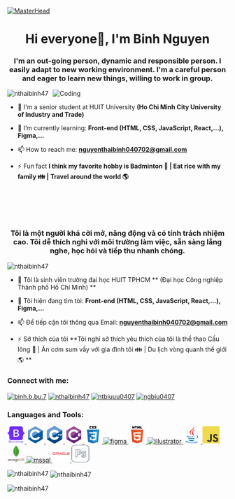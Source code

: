 [![MasterHead](https://1.bp.blogspot.com/-7A4WynwLsMw/XbBpCXG8fHI/AAAAAAAAMt4/uOa1bpLskYgrwGbllhSu2SDj_Mig8SXJQCLcBGAsYHQ/s1600/2000_600px.gif)](https://rishavchanda.io)
<h1 align="center">Hi everyone👋, I'm Binh Nguyen</h1>
<h3 align="center">I'm an out-going person, dynamic and responsible person. I easily adapt to new working environment. I'm a careful person and eager to learn new things, willing to work in group.</h3>
<img align="right" alt="Coding" width="400" src="https://camo.githubusercontent.com/7de37139d0b4c1ce40865e799b446c0e963a3dd8fb68d239707237c40604fa3d/68747470733a2f2f63646e2e6472696262626c652e636f6d2f75736572732f3733303730332f73637265656e73686f74732f363538313234332f6176656e746f2e676966">

<p align="left"> <img src="https://komarev.com/ghpvc/?username=nthaibinh47&label=Profile%20views&color=0e75b6&style=flat" alt="nthaibinh47" /> </p>

- 🏫 I'm a senior student at HUIT University **(Ho Chi Minh City University of Industry and Trade)**

- 🌱 I’m currently learning: **Front-end (HTML, CSS, JavaScript, React,...), Figma,...**

- 📫 How to reach me: **nguyenthaibinh040702@gmail.com**

- ⚡ Fun fact **I think my favorite hobby is Badminton 🏸 | Eat rice with my family 👪 | Travel around the world 🌎**

<br></br>
<br></br>
<h3 align="center">Tôi là một người khá cởi mở, năng động và có tính trách nhiệm cao. Tôi dễ thích nghi với môi trường làm việc, sẵn sàng lắng nghe, học hỏi và tiếp thu nhanh chóng.</h3>

<p align="left"> <img src="https://komarev.com/ghpvc/?username=nthaibinh47&label=Profile%20views&color=0e75b6&style=flat" alt="nthaibinh47" /> </p>

- 🏫 Tôi là sinh viên trường đại học HUIT TPHCM ** (Đại học Công nghiệp Thành phố Hồ Chí Minh) **

- 🌱 Tôi hiện đang tìm tòi: **Front-end (HTML, CSS, JavaScript, React,...), Figma,...**

- 📫 Để tiếp cận tôi thông qua Email: **nguyenthaibinh040702@gmail.com**

- ⚡ Sở thích của tôi **Tôi nghĩ sở thích yêu thích của tôi là thể thao Cầu lông 🏸 | Ăn cơm sum vầy với gia đình tôi 👪 | Du lịch vòng quanh thế giới 🌎 **

<h3 align="left">Connect with me:</h3>
<p align="left">
<a href="https://fb.com/binh.b.bu.7" target="blank"><img align="center" src="https://raw.githubusercontent.com/rahuldkjain/github-profile-readme-generator/master/src/images/icons/Social/facebook.svg" alt="binh.b.bu.7" height="30" width="40" /></a>
<a href="https://instagram.com/nthaibinh47" target="blank"><img align="center" src="https://raw.githubusercontent.com/rahuldkjain/github-profile-readme-generator/master/src/images/icons/Social/instagram.svg" alt="nthaibinh47" height="30" width="40" /></a>
<a href="https://www.youtube.com/c/ntbiuuu0407" target="blank"><img align="center" src="https://raw.githubusercontent.com/rahuldkjain/github-profile-readme-generator/master/src/images/icons/Social/youtube.svg" alt="ntbiuuu0407" height="30" width="40" /></a>
<a href="https://discord.gg/ngbiu0407" target="blank"><img align="center" src="https://raw.githubusercontent.com/rahuldkjain/github-profile-readme-generator/master/src/images/icons/Social/discord.svg" alt="ngbiu0407" height="30" width="40" /></a>
</p>

<h3 align="left">Languages and Tools:</h3>
<p align="left"> <a href="https://getbootstrap.com" target="_blank" rel="noreferrer"> <img src="https://raw.githubusercontent.com/devicons/devicon/master/icons/bootstrap/bootstrap-plain-wordmark.svg" alt="bootstrap" width="40" height="40"/> </a> <a href="https://www.cprogramming.com/" target="_blank" rel="noreferrer"> <img src="https://raw.githubusercontent.com/devicons/devicon/master/icons/c/c-original.svg" alt="c" width="40" height="40"/> </a> <a href="https://www.w3schools.com/cpp/" target="_blank" rel="noreferrer"> <img src="https://raw.githubusercontent.com/devicons/devicon/master/icons/cplusplus/cplusplus-original.svg" alt="cplusplus" width="40" height="40"/> </a> <a href="https://www.w3schools.com/cs/" target="_blank" rel="noreferrer"> <img src="https://raw.githubusercontent.com/devicons/devicon/master/icons/csharp/csharp-original.svg" alt="csharp" width="40" height="40"/> </a> <a href="https://www.w3schools.com/css/" target="_blank" rel="noreferrer"> <img src="https://raw.githubusercontent.com/devicons/devicon/master/icons/css3/css3-original-wordmark.svg" alt="css3" width="40" height="40"/> </a> <a href="https://www.figma.com/" target="_blank" rel="noreferrer"> <img src="https://www.vectorlogo.zone/logos/figma/figma-icon.svg" alt="figma" width="40" height="40"/> </a> <a href="https://www.w3.org/html/" target="_blank" rel="noreferrer"> <img src="https://raw.githubusercontent.com/devicons/devicon/master/icons/html5/html5-original-wordmark.svg" alt="html5" width="40" height="40"/> </a> <a href="https://www.adobe.com/in/products/illustrator.html" target="_blank" rel="noreferrer"> <img src="https://www.vectorlogo.zone/logos/adobe_illustrator/adobe_illustrator-icon.svg" alt="illustrator" width="40" height="40"/> </a> <a href="https://www.java.com" target="_blank" rel="noreferrer"> <img src="https://raw.githubusercontent.com/devicons/devicon/master/icons/java/java-original.svg" alt="java" width="40" height="40"/> </a> <a href="https://developer.mozilla.org/en-US/docs/Web/JavaScript" target="_blank" rel="noreferrer"> <img src="https://raw.githubusercontent.com/devicons/devicon/master/icons/javascript/javascript-original.svg" alt="javascript" width="40" height="40"/> </a> <a href="https://www.mongodb.com/" target="_blank" rel="noreferrer"> <img src="https://raw.githubusercontent.com/devicons/devicon/master/icons/mongodb/mongodb-original-wordmark.svg" alt="mongodb" width="40" height="40"/> </a> <a href="https://www.microsoft.com/en-us/sql-server" target="_blank" rel="noreferrer"> <img src="https://www.svgrepo.com/show/303229/microsoft-sql-server-logo.svg" alt="mssql" width="40" height="40"/> </a> <a href="https://www.oracle.com/" target="_blank" rel="noreferrer"> <img src="https://raw.githubusercontent.com/devicons/devicon/master/icons/oracle/oracle-original.svg" alt="oracle" width="40" height="40"/> </a> <a href="https://www.photoshop.com/en" target="_blank" rel="noreferrer"> <img src="https://raw.githubusercontent.com/devicons/devicon/master/icons/photoshop/photoshop-line.svg" alt="photoshop" width="40" height="40"/> </a> </p>

<p><img align="left" src="https://github-readme-stats.vercel.app/api/top-langs?username=nthaibinh47&show_icons=true&locale=en&layout=compact" alt="nthaibinh47" /></p>

<p>&nbsp;<img align="center" src="https://github-readme-stats.vercel.app/api?username=nthaibinh47&show_icons=true&locale=en" alt="nthaibinh47" /></p>

<p><img align="center" src="https://github-readme-streak-stats.herokuapp.com/?user=nthaibinh47&" alt="nthaibinh47" /></p>
